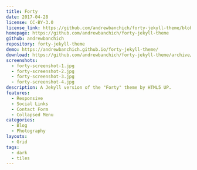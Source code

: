 ```yaml
---
title: Forty
date: 2017-04-28
license: CC-BY-3.0
license_link: https://github.com/andrewbanchich/forty-jekyll-theme/blob/master/LICENSE.md
homepage: https://github.com/andrewbanchich/forty-jekyll-theme
github: andrewbanchich
repository: forty-jekyll-theme
demo: https://andrewbanchich.github.io/forty-jekyll-theme/
download: https://github.com/andrewbanchich/forty-jekyll-theme/archive/master.zip
screenshots:
  - forty-screenshot-1.jpg
  - forty-screenshot-2.jpg
  - forty-screenshot-3.jpg
  - forty-screenshot-4.jpg
description: A Jekyll version of the "Forty" theme by HTML5 UP.
features:
  - Responsive
  - Social Links
  - Contact Form
  - Collapsed Menu
categories:
  - Blog
  - Photography
layouts:
  - Grid
tags:
  - dark
  - tiles
---
```

